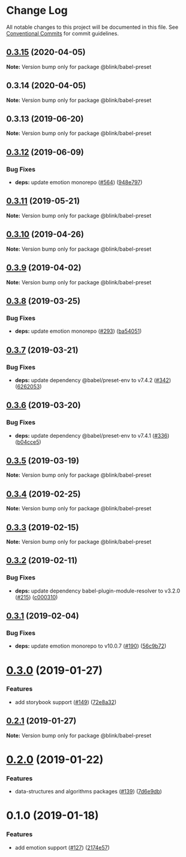 # Change Log

All notable changes to this project will be documented in this file.
See [Conventional Commits](https://conventionalcommits.org) for commit guidelines.

## [0.3.15](https://github.com/ascension/blink/compare/@blink/babel-preset@0.3.14...@blink/babel-preset@0.3.15) (2020-04-05)

**Note:** Version bump only for package @blink/babel-preset

## 0.3.14 (2020-04-05)

**Note:** Version bump only for package @blink/babel-preset

## 0.3.13 (2019-06-20)

**Note:** Version bump only for package @blink/babel-preset

## [0.3.12](https://github.com/blink/blink/compare/@blink/babel-preset@0.3.11...@blink/babel-preset@0.3.12) (2019-06-09)

### Bug Fixes

-   **deps:** update emotion monorepo ([#564](https://github.com/blink/blink/issues/564)) ([948e797](https://github.com/blink/blink/commit/948e797))

## [0.3.11](https://github.com/blink/blink/compare/@blink/babel-preset@0.3.10...@blink/babel-preset@0.3.11) (2019-05-21)

**Note:** Version bump only for package @blink/babel-preset

## [0.3.10](https://github.com/blink/blink/compare/@blink/babel-preset@0.3.9...@blink/babel-preset@0.3.10) (2019-04-26)

**Note:** Version bump only for package @blink/babel-preset

## [0.3.9](https://github.com/blink/blink/compare/@blink/babel-preset@0.3.8...@blink/babel-preset@0.3.9) (2019-04-02)

**Note:** Version bump only for package @blink/babel-preset

## [0.3.8](https://github.com/blink/blink/compare/@blink/babel-preset@0.3.7...@blink/babel-preset@0.3.8) (2019-03-25)

### Bug Fixes

-   **deps:** update emotion monorepo ([#293](https://github.com/blink/blink/issues/293)) ([ba54051](https://github.com/blink/blink/commit/ba54051))

## [0.3.7](https://github.com/blink/blink/compare/@blink/babel-preset@0.3.6...@blink/babel-preset@0.3.7) (2019-03-21)

### Bug Fixes

-   **deps:** update dependency @babel/preset-env to v7.4.2 ([#342](https://github.com/blink/blink/issues/342)) ([6262053](https://github.com/blink/blink/commit/6262053))

## [0.3.6](https://github.com/blink/blink/compare/@blink/babel-preset@0.3.5...@blink/babel-preset@0.3.6) (2019-03-20)

### Bug Fixes

-   **deps:** update dependency @babel/preset-env to v7.4.1 ([#336](https://github.com/blink/blink/issues/336)) ([b04cce5](https://github.com/blink/blink/commit/b04cce5))

## [0.3.5](https://github.com/blink/blink/compare/@blink/babel-preset@0.3.4...@blink/babel-preset@0.3.5) (2019-03-19)

**Note:** Version bump only for package @blink/babel-preset

## [0.3.4](https://github.com/blink/blink/compare/@blink/babel-preset@0.3.3...@blink/babel-preset@0.3.4) (2019-02-25)

**Note:** Version bump only for package @blink/babel-preset

## [0.3.3](https://github.com/blink/blink/compare/@blink/babel-preset@0.3.2...@blink/babel-preset@0.3.3) (2019-02-15)

**Note:** Version bump only for package @blink/babel-preset

## [0.3.2](https://github.com/blink/blink/compare/@blink/babel-preset@0.3.1...@blink/babel-preset@0.3.2) (2019-02-11)

### Bug Fixes

-   **deps:** update dependency babel-plugin-module-resolver to v3.2.0 ([#215](https://github.com/blink/blink/issues/215)) ([c000310](https://github.com/blink/blink/commit/c000310))

## [0.3.1](https://github.com/blink/blink/compare/@blink/babel-preset@0.3.0...@blink/babel-preset@0.3.1) (2019-02-04)

### Bug Fixes

-   **deps:** update emotion monorepo to v10.0.7 ([#190](https://github.com/blink/blink/issues/190)) ([56c9b72](https://github.com/blink/blink/commit/56c9b72))

# [0.3.0](https://github.com/blink/blink/compare/@blink/babel-preset@0.2.1...@blink/babel-preset@0.3.0) (2019-01-27)

### Features

-   add storybook support ([#149](https://github.com/blink/blink/issues/149)) ([72e8a32](https://github.com/blink/blink/commit/72e8a32))

## [0.2.1](https://github.com/blink/blink/compare/@blink/babel-preset@0.2.0...@blink/babel-preset@0.2.1) (2019-01-27)

**Note:** Version bump only for package @blink/babel-preset

# [0.2.0](https://github.com/blink/blink/compare/@blink/babel-preset@0.1.0...@blink/babel-preset@0.2.0) (2019-01-22)

### Features

-   data-structures and algorithms packages ([#139](https://github.com/blink/blink/issues/139)) ([7d6e9db](https://github.com/blink/blink/commit/7d6e9db))

# 0.1.0 (2019-01-18)

### Features

-   add emotion support ([#127](https://github.com/blink/blink/issues/127)) ([2174e57](https://github.com/blink/blink/commit/2174e57))
